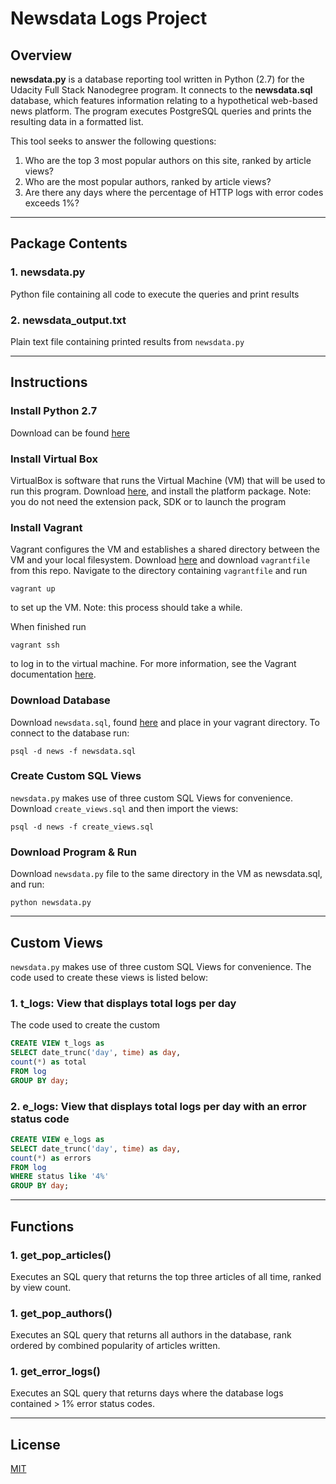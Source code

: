 # Newsdata Logs Project

## Overview

**newsdata.py** is a database reporting tool written in Python (2.7) for the Udacity Full Stack Nanodegree program. It connects to the **newsdata.sql** database, which features information relating to a hypothetical web-based news platform. The program executes PostgreSQL queries and prints the resulting data in a formatted list.

This tool seeks to answer the following questions:
1. Who are the top 3 most popular authors on this site, ranked by article views?
2. Who are the most popular authors, ranked by article views?
3. Are there any days where the percentage of HTTP logs with error codes exceeds 1%?

---

## Package Contents

### 1. newsdata.py
Python file containing all code to execute the queries and print results

### 2. newsdata_output.txt
 Plain text file containing printed results from `newsdata.py` 

---

## Instructions

### Install Python 2.7
Download can be found [here](https://www.python.org/downloads/)

### Install Virtual Box
VirtualBox is software that runs the Virtual Machine (VM) that will be used to run this program. Download [here](https://www.virtualbox.org/wiki/Downloads), and install the platform package. Note: you do not need the extension pack, SDK or to launch the program

### Install Vagrant
Vagrant configures the VM and establishes a shared directory between the VM and your local filesystem. Download [here](https://www.vagrantup.com/downloads.html) and download `vagrantfile` from this repo. Navigate to the directory containing `vagrantfile` and run

```vagrant up```

to set up the VM. Note: this process should take a while. 

When finished run

```vagrant ssh``` 

to log in to the virtual machine. For more information, see the Vagrant documentation [here](https://www.vagrantup.com/docs/).

### Download Database
Download `newsdata.sql`, found [here](https://d17h27t6h515a5.cloudfront.net/topher/2016/August/57b5f748_newsdata/newsdata.zip) and place in your vagrant directory. To connect to the database run:

```psql -d news -f newsdata.sql```

### Create Custom SQL Views
`newsdata.py` makes use of three custom SQL Views for convenience. Download `create_views.sql` and then import the views:

```psql -d news -f create_views.sql```


### Download Program & Run
Download `newsdata.py` file to the same directory in the VM as newsdata.sql, and run:

```python newsdata.py```

---

## Custom Views
`newsdata.py` makes use of three custom SQL Views for convenience. The code used to create these views is listed below:

### 1. t_logs:  View that displays total logs per day
The code used to create the custom 

```sql
CREATE VIEW t_logs as
SELECT date_trunc('day', time) as day, 
count(*) as total 
FROM log 
GROUP BY day;
```


### 2. e_logs: View that displays total logs per day with an error status code

```sql
CREATE VIEW e_logs as
SELECT date_trunc('day', time) as day, 
count(*) as errors 
FROM log 
WHERE status like '4%' 
GROUP BY day;
```

---

## Functions

### 1. get_pop_articles()
Executes an SQL query that returns the top three articles of all time, ranked by view count.

### 1. get_pop_authors()
Executes an SQL query that returns all authors in the database, rank ordered by combined popularity of articles written.

### 1. get_error_logs()
Executes an SQL query that returns days where the database logs contained > 1% error status codes.

---

## License
[MIT](https://choosealicense.com/licenses/mit/)






